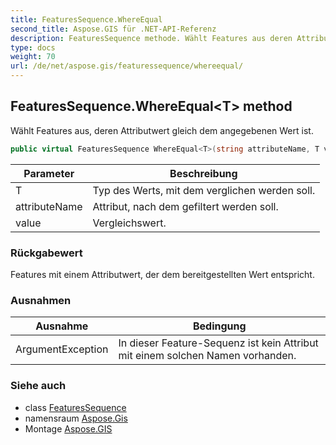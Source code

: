 ```yaml
---
title: FeaturesSequence.WhereEqual
second_title: Aspose.GIS für .NET-API-Referenz
description: FeaturesSequence methode. Wählt Features aus deren Attributwert gleich dem angegebenen Wert ist.
type: docs
weight: 70
url: /de/net/aspose.gis/featuressequence/whereequal/
---
```

## FeaturesSequence.WhereEqual&lt;T&gt; method

Wählt Features aus, deren Attributwert gleich dem angegebenen Wert ist.

```csharp
public virtual FeaturesSequence WhereEqual<T>(string attributeName, T value)
```

| Parameter | Beschreibung |
| --- | --- |
| T | Typ des Werts, mit dem verglichen werden soll. |
| attributeName | Attribut, nach dem gefiltert werden soll. |
| value | Vergleichswert. |

### Rückgabewert

Features mit einem Attributwert, der dem bereitgestellten Wert entspricht.

### Ausnahmen

| Ausnahme | Bedingung |
| --- | --- |
| ArgumentException | In dieser Feature-Sequenz ist kein Attribut mit einem solchen Namen vorhanden. |

### Siehe auch

* class [FeaturesSequence](../)
* namensraum [Aspose.Gis](../../featuressequence/)
* Montage [Aspose.GIS](../../../)


